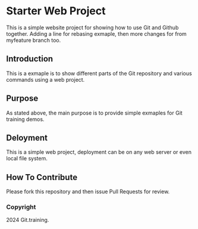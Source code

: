 # Starter Web Project

This is a simple website project for showing how to use Git and Github together. Adding a line for rebasing exmaple, then more changes for from myfeature branch too.

## Introduction

This is a exmaple is to show different parts of the Git repository and various commands using a web project.

## Purpose

As stated above, the main purpose is to provide simple exmaples for Git training demos.

## Deloyment

This is a simple web project, deployment can be on any web server or even local file system.

## How To Contribute

Please fork this repository and then issue Pull Requests for review.

### Copyright

2024 Git.training.